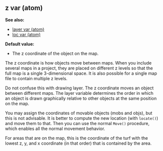 ## z var (atom)
**See also:**
*   [layer var (atom)](/atom/var/layer)
*   [loc var (atom)](/atom/var/loc)
<!-- -->
**Default value:**
*   The z coordinate of the object on the map.


The z coordinate is how objects move between maps. When you
include several maps in a project, they are placed on different z levels
so that the full map is a single 3-dimensional space. It is also
possible for a single map file to contain multiple z levels. 

Do
not confuse this with drawing layer. The z coordinate moves an object
between different maps. The layer variable determines the order in which
an object is drawn graphically relative to other objects at the same
position on the map. 

You may assign the coordinates of movable
objects (mobs and objs), but this is not advisable. It is better to
compute the new location (with `locate()`) and move them to that. Then
you can use the normal `Move()` procedure, which enables all the normal
movement behavior. 

For areas that are on the map, this is the
coordinate of the turf with the lowest z, y, and x coordinate (in that
order) that is contained by the area.